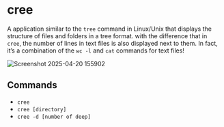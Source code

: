 # cree
A application similar to the `tree` command in Linux/Unix that displays the structure of files and folders in a tree format. with the difference that in `cree`, the number of lines in text files is also displayed next to them. In fact, it’s a combination of the `wc -l` and `cat` commands for text files!

![Screenshot 2025-04-20 155902](https://github.com/user-attachments/assets/ca2305c3-2436-4ba4-a7c6-df410a814f07)

## Commands
- `cree`
- `cree [directory]`
- `cree -d [number of deep]`
